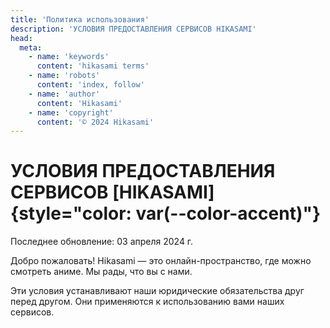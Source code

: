 ```yaml
---
title: 'Политика использования'
description: 'УСЛОВИЯ ПРЕДОСТАВЛЕНИЯ СЕРВИСОВ HIKASAMI'
head:
  meta:
    - name: 'keywords'
      content: 'hikasami terms'
    - name: 'robots'
      content: 'index, follow'
    - name: 'author'
      content: 'Hikasami'
    - name: 'copyright'
      content: '© 2024 Hikasami'
---
```


# УСЛОВИЯ ПРЕДОСТАВЛЕНИЯ СЕРВИСОВ [HIKASAMI]{style="color: var(--color-accent)"}

Последнее обновление: 03 апреля 2024 г.<br>

Добро пожаловать! Hikasami — это онлайн-пространство, где можно смотреть аниме. Мы рады, что вы с нами.<br>

Эти условия устанавливают наши юридические обязательства друг перед другом. Они применяются к использованию вами наших сервисов.
